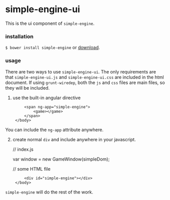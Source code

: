 # simple-engine-ui
This is the ui component of `simple-engine`.

### installation
`$ bower install simple-engine` or [download](https://github.com/apizzimenti/simple-engine-ui/archive/master.zip).

### usage
There are two ways to use `simple-engine-ui`. The only requirements are that
`simple-engine-ui.js` and `simple-engine-ui.css` are included in the html document.
If using `grunt-wiredep`, both the `js` and `css` files are main files, so they will be
included.

1. use the built-in angular directive


    <html>
        <head>
            <link href="path/to/simple-engine-ui.css" rel="stylesheet" type="text/css">
        </head>
        <body>
            <script href="path/to/simple-engine-ui.js"></script>
            
            <span ng-app="simple-engine">
                <game></game>
            </span>
        </body>
    </html>
    
You can include the `ng-app` attribute anywhere.
    
2. create normal `div` and include anywhere in your javascript.


    // index.js
    
    var window = new GameWindow(simpleDom);
    
    // some HTML file
    
    <html>
        <head>
            <link href="path/to/simple-engine-ui.css" rel="stylesheet" type="text/css">
        </head>
        <body>
            <script href="path/to/simple-engine-ui.js"></script>
            <script href="index.js"></script>
            
            <div id="simple-engine"></div>
        </body>
    </html>
    
`simple-engine` will do the rest of the work.